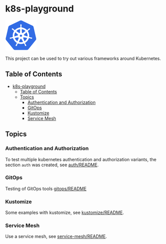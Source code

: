 # k8s-playground

<img src="assets/kubernetes.png" alt="kubernetes" width="100"/>

This project can be used to try out various frameworks around Kubernetes.

## Table of Contents

- [k8s-playground](#k8s-playground)
  - [Table of Contents](#table-of-contents)
  - [Topics](#topics)
    - [Authentication and Authorization](#authentication-and-authorization)
    - [GitOps](#gitops)
    - [Kustomize](#kustomize)
    - [Service Mesh](#service-mesh)

## Topics

### Authentication and Authorization

To test multiple kubernetes authentication and authorization variants, the section `auth` was created, see [auth/README](auth/README.md).

### GitOps

Testing of GitOps tools [gitops/README](gitops/README.md)

### Kustomize

Some examples with kustomize, see [kustomize/README](kustomize/README.md).

### Service Mesh

Use a service mesh, see [service-mesh/README](service-mesh/README.md).
